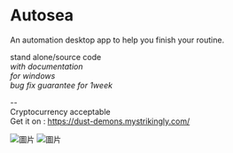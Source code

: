 # Autosea
An automation desktop app to help you finish your routine.  
  
stand alone/source code  
*with documentation*  
*for windows*  
*bug fix guarantee for 1week*  
  
--  
Cryptocurrency acceptable  
Get it on : https://dust-demons.mystrikingly.com/  


![圖片](https://user-images.githubusercontent.com/99410025/153586490-18851d11-99b9-4cbe-afc6-b402aecdf6ce.png)
![圖片](https://user-images.githubusercontent.com/99410025/153586564-9d3da3c1-7d69-46e3-8790-a2729e079de4.png)
